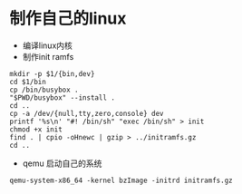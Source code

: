 # 制作自己的linux 

* 编译linux内核 
* 制作init ramfs

```
mkdir -p $1/{bin,dev} 
cd $1/bin
cp /bin/busybox .
"$PWD/busybox" --install .
cd ..
cp -a /dev/{null,tty,zero,console} dev
printf '%s\n' "#! /bin/sh" "exec /bin/sh" > init
chmod +x init
find . | cpio -oHnewc | gzip > ../initramfs.gz
cd ..
```
* qemu 启动自己的系统

```
qemu-system-x86_64 -kernel bzImage -initrd initramfs.gz
```
